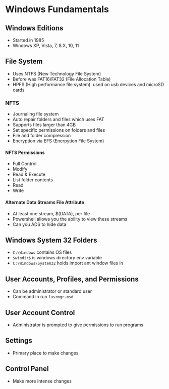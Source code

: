 # Windows Fundamentals

## Windows Editions
* Started in 1985
* Windows XP, Vista, 7, 8.X, 10, 11

## File System
* Uses NTFS (New Technology File System)
* Before was FAT16/FAT32 (File Allocation Table)
* HPFS (High performance file system): used on usb devices and microSD cards

### NFTS
* Journaling file system
* Auto repair folders and files which uses FAT
* Supports files larger than 4GB
* Set specific permissions on folders and files
* File and folder compression
* Encryption via EFS (Encrpytion File System)

#### NFTS Permissions
* Full Control
* Modify
* Read & Execute
* List folder contents
* Read
* Write

#### Alternate Data Streams File Attribute
* At least one stream, $(DATA), per file
* Powershell allows you the ability to view these streams
* Can you ADS to hide data

## Windows System 32 Folders
* `C:\Windows` contains OS files
* `$windir$` is windows directory env variable
* `C:\Windows\System32` holds import ant window files in

## User Accounts, Profiles, and Permissions
* Can be administrator or standard user
* Command in run `lusrmgr.msd`

## User Account Control
* Administrator is prompted to give permissions to run programs

## Settings
* Primary place to make changes

## Control Panel
* Make more intense changes
